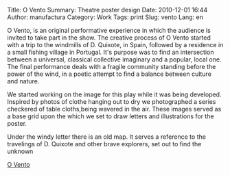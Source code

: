 Title: O Vento
Summary: Theatre poster design
Date: 2010-12-01 16:44
Author: manufactura
Category: Work
Tags: print
Slug: vento
Lang: en

O Vento, is an original performative experience in which the audience is invited to take part in the show. The creative process of O Vento started with a trip to the windmills of D. Quixote, in Spain, followed by a residence in a small fishing village in Portugal. It's purpose was to find an intersection between a universal, classical collective imaginary and a popular, local one. The final performance deals with a fragile community standing before the power of the wind, in a poetic attempt to find a balance between culture and nature.

We started working on the image for this play while it was being developed. Inspired by photos of clothe hanging out to dry we photographed a series checkered of table cloths,being wavered in the air.
These images served as a base grid upon the which we set to draw letters and illustrations for the poster.

Under the windy letter there is an old map. It serves a reference to the travelings of D. Quixote and other brave explorers, set out to find the unknown


[O Vento](http://www.visoesuteis.pt/en/component/k2/item/184-o-vento "O Vento")
